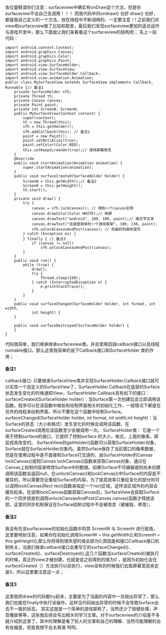 各位童鞋请你们注意：surfaceview中确实有onDraw这个方法，但是你surfaceview不会自己去调用！！！
而我代码中的ondraw() 也好 draw() 也好，都是我自己定义的一个方法，放在线程中不断调用的，一定要注意！!
之前我们对view和surfaceview做了比较和取舍，最后我们发现surfaceview更加的适合运作与游戏开发中，那么下面就让我们来看看这个surfaceview的结构吧；
先上一段代码：
```  
import android.content.Context;
import android.graphics.Canvas;
import android.graphics.Color;
import android.graphics.Paint;
import android.view.SurfaceHolder;
import android.view.SurfaceView;
import android.view.SurfaceHolder.Callback;
import android.view.animation.Animation;
public class MySurfaceView extends SurfaceView implements Callback, Runnable {// 备注1
	private SurfaceHolder sfh;
	private Thread th;
	private Canvas canvas;
	private Paint paint;
	private int ScreenW, ScreenH;
	public MySurfaceView(Context context) {
		super(context);
		th = new Thread(this);
		sfh = this.getHolder();
		sfh.addCallback(this); // 备注1
		paint = new Paint();
		paint.setAntiAlias(true);
		paint.setColor(Color.RED);
		this.setKeepScreenOn(true);// 保持屏幕常亮
	}
	@Override
	public void startAnimation(Animation animation) {
		super.startAnimation(animation);
	}
	public void surfaceCreated(SurfaceHolder holder) {
		ScreenW = this.getWidth();// 备注2
		ScreenH = this.getHeight();
		th.start();
	}
	private void draw() {
		try {
			canvas = sfh.lockCanvas(); // 得到一个canvas实例
			canvas.drawColor(Color.WHITE);// 刷屏
			canvas.drawText("android", 100, 100, paint);// 画文字文本
			canvas.drawText("这就是简单的一个游戏框架", 100, 130, paint);
			sfh.unlockCanvasAndPost(canvas); // 将画好的画布提交
		} catch (Exception ex) {
		} finally { // 备注3
			if (canvas != null)
				sfh.unlockCanvasAndPost(canvas);
		}
	}
	public void run() {
		while (true) {
			draw();
			try {
				Thread.sleep(100);
			} catch (InterruptedException e) {
				e.printStackTrace();
			}
		}
	}
	public void surfaceChanged(SurfaceHolder holder, int format, int width,
			int height) {
	}

	public void surfaceDestroyed(SurfaceHolder holder) {
	}
}
```
代码很简单，我们继承继承surfaceview类，并且使用回调callback接口以及线程runnable接口。那么这里我简单的说下Callback接口和SurfaceHolder 类的作用；
#### 备注1
callback接口:
只要继承SurfaceView类并实现SurfaceHolder.Callback接口就可以实现一个自定义的SurfaceView了，SurfaceHolder.Callback在底层的Surface状态发生变化的时候通知View，SurfaceHolder.Callback具有如下的接口：
surfaceCreated(SurfaceHolder holder)：当Surface第一次创建后会立即调用该函数。程序可以在该函数中做些和绘制界面相关的初始化工作，一般情况下都是在另外的线程来绘制界面，所以不要在这个函数中绘制Surface。
surfaceChanged(SurfaceHolder holder, int format, int width,int height)：当Surface的状态（大小和格式）发生变化的时候会调用该函数，在surfaceCreated调用后该函数至少会被调用一次。
SurfaceHolder类：
它是一个用于控制surface的接口，它提供了控制surface 的大小，格式，上面的像素，即监视其改变的。
SurfaceView的getHolder()函数可以获取SurfaceHolder对象，Surface就在SurfaceHolder对象内。虽然Surface保存了当前窗口的像素数据，但是在使用过程中是不直接和Surface打交道的，由SurfaceHolder的Canvas lockCanvas()或则Canvas lockCanvas()函数来获取Canvas对象，通过在Canvas上绘制内容来修改Surface中的数据。如果Surface不可编辑或则尚未创建调用该函数会返回null，在unlockCanvas()和lockCanvas()中Surface的内容是不缓存的，所以需要完全重绘Surface的内容，为了提高效率只重绘变化的部分则可以调用lockCanvas(Rect rect)函数来指定一个rect区域，这样该区域外的内容会缓存起来。在调用lockCanvas函数获取Canvas后，SurfaceView会获取Surface的一个同步锁直到调用unlockCanvasAndPost(Canvas canvas)函数才释放该锁，这里的同步机制保证在Surface绘制过程中不会被改变（被摧毁、修改）。
#### 备注2
我没有在该surfaceview的初始化函数中将其 ScreenW 与 ScreenH 进行赋值，这里要特别注意，如果你在初始化调用ScreenW = this.getWidth();和ScreenH = this.getHeight();那么你将得到很失望的值全部为0;原因是和接口Callback接口机制有关，当我们继承callback接口会重写它的surfaceChanged()、surfaceCreated()、surfaceDestroyed(),这几个函数当surfaceCreated()被执行的时候，真正的view才被创建，也就是说之前得到的值为0 ，是因为初始化会在surfaceCreated（）方法执行以前执行，view没有的时候我们去取屏幕宽高肯定是0，所以这里要注意这一点；
#### 备注3
这里我把draw的代码都try起来，主要是为了当画的内容中一旦抛出异常了，那么我们也能在finally中执行该操作。这样当代码抛出异常的时候不会导致Surface出去不一致的状态。 
其实这就是一个简单的游戏架构了，当然还少了按键处理，声音播放等等，这些我后续会写出相关的学习文章。对于surfaceview的介绍差不多就介绍到这里了，其中的理解是看了别人的文章和自己的理解、当然可能理解的会有些偏差，但是我想不会太离谱 呵呵。